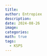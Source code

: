 ```yaml
---
title: 
author: Entropiex
description: 
date: 2024-08-26
image: 
categories: 
math: true
tags:
  - KSPS
---
```

